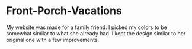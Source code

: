 # Front-Porch-Vacations
My website was made for a family friend. I picked my colors to be somewhat similar to what she already had. I kept the design similar to her original one with a few improvements.
